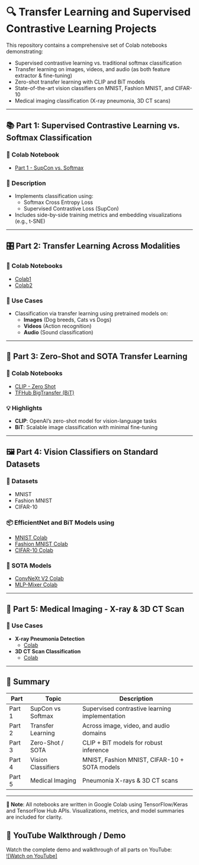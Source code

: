# 🔍 Transfer Learning and Supervised Contrastive Learning Projects

This repository contains a comprehensive set of Colab notebooks demonstrating:
- Supervised contrastive learning vs. traditional softmax classification
- Transfer learning on images, videos, and audio (as both feature extractor & fine-tuning)
- Zero-shot transfer learning with CLIP and BiT models
- State-of-the-art vision classifiers on MNIST, Fashion MNIST, and CIFAR-10
- Medical imaging classification (X-ray pneumonia, 3D CT scans)

---

## 📚 Part 1: Supervised Contrastive Learning vs. Softmax Classification

### 🔗 Colab Notebook
- [Part 1 - SupCon vs. Softmax](https://colab.research.google.com/drive/1LCbBT_IEyWXrlhcB0HclsCHYfO2mzKYB)

### 📌 Description
- Implements classification using:
  - Softmax Cross Entropy Loss
  - Supervised Contrastive Loss (SupCon)
- Includes side-by-side training metrics and embedding visualizations (e.g., t-SNE)

---

## 🎛️ Part 2: Transfer Learning Across Modalities

### 🔗 Colab Notebooks
- [Colab1](https://colab.research.google.com/drive/1Id1q8epAt9t1y3CJdWm-TcZG3HTDhHRZ)
- [Colab2](https://colab.research.google.com/drive/1WsVjF70vKoA5bTfzy9YYU5Mw3v6IuhzY)

### 🧠 Use Cases
- Classification via transfer learning using pretrained models on:
  - **Images** (Dog breeds, Cats vs Dogs)
  - **Videos** (Action recognition)
  - **Audio** (Sound classification)

---

## 🧠 Part 3: Zero-Shot and SOTA Transfer Learning

### 🔗 Colab Notebooks
- [CLIP - Zero Shot](https://colab.research.google.com/drive/1WsVjF70vKoA5bTfzy9YYU5Mw3v6IuhzY?usp=sharing)
- [TFHub BigTransfer (BiT)](https://colab.research.google.com/drive/1y1KbyB6P6oKZVTvstCSiP8baijaafEkx)

### 💡 Highlights
- **CLIP**: OpenAI’s zero-shot model for vision-language tasks
- **BiT**: Scalable image classification with minimal fine-tuning


---

## 🖼️ Part 4: Vision Classifiers on Standard Datasets

### 📁 Datasets
- MNIST
- Fashion MNIST
- CIFAR-10

### 📦 EfficientNet and BiT Models using
- [MNIST Colab](https://colab.research.google.com/drive/1-mb5gsS8Tde5MG0S1fjfYsOKHjYGZCD6)
- [Fashion MNIST Colab](https://colab.research.google.com/drive/1Q3sZFv6-uRUCxVnBNov36-M64gfUmIQK)
- [CIFAR-10 Colab](https://colab.research.google.com/drive/1_K6l_7pRy7UNoYwFdXDWaeYnqB3Pp3i2)

### 🚀 SOTA Models
- [ConvNeXt V2 Colab](https://colab.research.google.com/drive/1DUxaC8MgQ1XH1RCI6fRLMoVywXpa8ZxY)
- [MLP-Mixer Colab](https://colab.research.google.com/drive/1RXfvVg6csyRDRbrFZ4-umZb-DS3RUzY5?usp=sharing)

---

## 🏥 Part 5: Medical Imaging - X-ray & 3D CT Scan

### 🧬 Use Cases
- **X-ray Pneumonia Detection**
  - [Colab](https://colab.research.google.com/drive/1y1KbyB6P6oKZVTvstCSiP8baijaafEkx)
- **3D CT Scan Classification**
  - [Colab](https://colab.research.google.com/drive/16NzVu4kqjJ0CGUtLBeD54ew9Uje9GgW2)


---

## 🧭 Summary

| Part | Topic | Description |
|------|-------|-------------|
| Part 1 | SupCon vs Softmax | Supervised contrastive learning implementation |
| Part 2 | Transfer Learning | Across image, video, and audio domains |
| Part 3 | Zero-Shot / SOTA | CLIP + BiT models for robust inference |
| Part 4 | Vision Classifiers | MNIST, Fashion MNIST, CIFAR-10 + SOTA models |
| Part 5 | Medical Imaging | Pneumonia X-rays & 3D CT scans |

---

**📌 Note**: All notebooks are written in Google Colab using TensorFlow/Keras and TensorFlow Hub APIs. Visualizations, metrics, and model summaries are included for clarity.

## 🎥 YouTube Walkthrough / Demo

Watch the complete demo and walkthrough of all parts on YouTube:  
[![Watch on YouTube]](https://www.youtube.com/watch?v=YOUR_VIDEO_ID)



